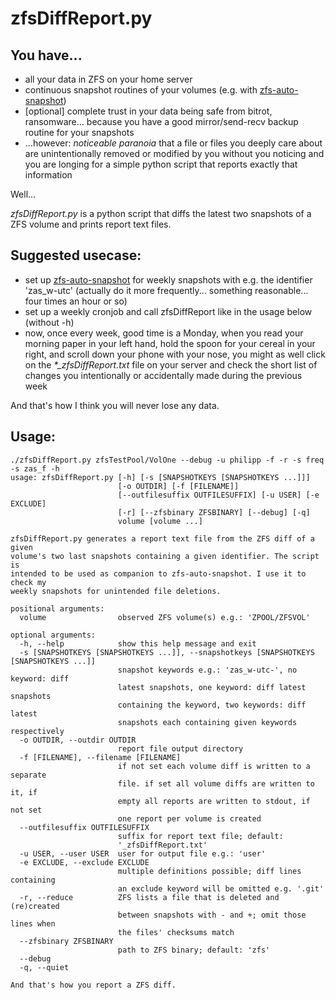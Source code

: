 # zfsDiffReport.py

## You have...

- all your data in ZFS on your home server
- continuous snapshot routines of your volumes (e.g. with [zfs-auto-snapshot](https://github.com/zfsonlinux/zfs-auto-snapshot))
- [optional] complete trust in your data being safe from bitrot, ransomware... because you have a good mirror/send-recv backup routine for your snapshots
- ...however: *noticeable paranoia* that a file or files you deeply care about are unintentionally removed or modified by you without you noticing and you are longing for a simple python script that reports exactly that information

Well...

*zfsDiffReport.py* is a python script that diffs the latest two snapshots of a ZFS volume and prints report text files.

## Suggested usecase:

- set up [zfs-auto-snapshot](https://github.com/zfsonlinux/zfs-auto-snapshot) for weekly snapshots with e.g. the identifier 'zas_w-utc' (actually do it more frequently... something reasonable... four times an hour or so)
- set up a weekly cronjob and call zfsDiffReport like in the usage below (without -h)
- now, once every week, good time is a Monday, when you read your morning paper in your left hand, hold the spoon for your cereal in your right, and scroll down your phone with your nose, you might as well click on the *\*_zfsDiffReport.txt* file on your server and check the short list of changes you intentionally or accidentally made during the previous week

And that's how I think you will never lose any data.

## Usage:

```
./zfsDiffReport.py zfsTestPool/VolOne --debug -u philipp -f -r -s freq -s zas_f -h     
usage: zfsDiffReport.py [-h] [-s [SNAPSHOTKEYS [SNAPSHOTKEYS ...]]]
                        [-o OUTDIR] [-f [FILENAME]]
                        [--outfilesuffix OUTFILESUFFIX] [-u USER] [-e EXCLUDE]
                        [-r] [--zfsbinary ZFSBINARY] [--debug] [-q]
                        volume [volume ...]

zfsDiffReport.py generates a report text file from the ZFS diff of a given
volume's two last snapshots containing a given identifier. The script is
intended to be used as companion to zfs-auto-snapshot. I use it to check my
weekly snapshots for unintended file deletions.

positional arguments:
  volume                observed ZFS volume(s) e.g.: 'ZPOOL/ZFSVOL'

optional arguments:
  -h, --help            show this help message and exit
  -s [SNAPSHOTKEYS [SNAPSHOTKEYS ...]], --snapshotkeys [SNAPSHOTKEYS [SNAPSHOTKEYS ...]]
                        snapshot keywords e.g.: 'zas_w-utc-', no keyword: diff
                        latest snapshots, one keyword: diff latest snapshots
                        containing the keyword, two keywords: diff latest
                        snapshots each containing given keywords respectively
  -o OUTDIR, --outdir OUTDIR
                        report file output directory
  -f [FILENAME], --filename [FILENAME]
                        if not set each volume diff is written to a separate
                        file. if set all volume diffs are written to it, if
                        empty all reports are written to stdout, if not set
                        one report per volume is created
  --outfilesuffix OUTFILESUFFIX
                        suffix for report text file; default:
                        '_zfsDiffReport.txt'
  -u USER, --user USER  user for output file e.g.: 'user'
  -e EXCLUDE, --exclude EXCLUDE
                        multiple definitions possible; diff lines containing
                        an exclude keyword will be omitted e.g. '.git'
  -r, --reduce          ZFS lists a file that is deleted and (re)created
                        between snapshots with - and +; omit those lines when
                        the files' checksums match
  --zfsbinary ZFSBINARY
                        path to ZFS binary; default: 'zfs'
  --debug
  -q, --quiet

And that's how you report a ZFS diff.
```

